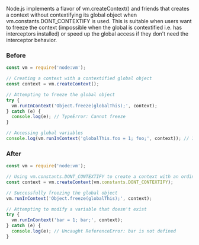 Node.js implements a flavor of vm.createContext() and friends that creates a context without contextifying its global object when vm.constants.DONT_CONTEXTIFY is used. This is suitable when users want to freeze the context (impossible when the global is contextified i.e. has interceptors installed) or speed up the global access if they don't need the interceptor behavior.


### Before

```ts
const vm = require('node:vm');

// Creating a context with a contextified global object
const context = vm.createContext();

// Attempting to freeze the global object
try {
  vm.runInContext('Object.freeze(globalThis);', context);
} catch (e) {
  console.log(e); // TypeError: Cannot freeze
}

// Accessing global variables
console.log(vm.runInContext('globalThis.foo = 1; foo;', context)); // 1
```

### After

```ts
const vm = require('node:vm');

// Using vm.constants.DONT_CONTEXTIFY to create a context with an ordinary global object
const context = vm.createContext(vm.constants.DONT_CONTEXTIFY);

// Successfully freezing the global object
vm.runInContext('Object.freeze(globalThis);', context);

// Attempting to modify a variable that doesn't exist
try {
  vm.runInContext('bar = 1; bar;', context);
} catch (e) {
  console.log(e); // Uncaught ReferenceError: bar is not defined
}
```

